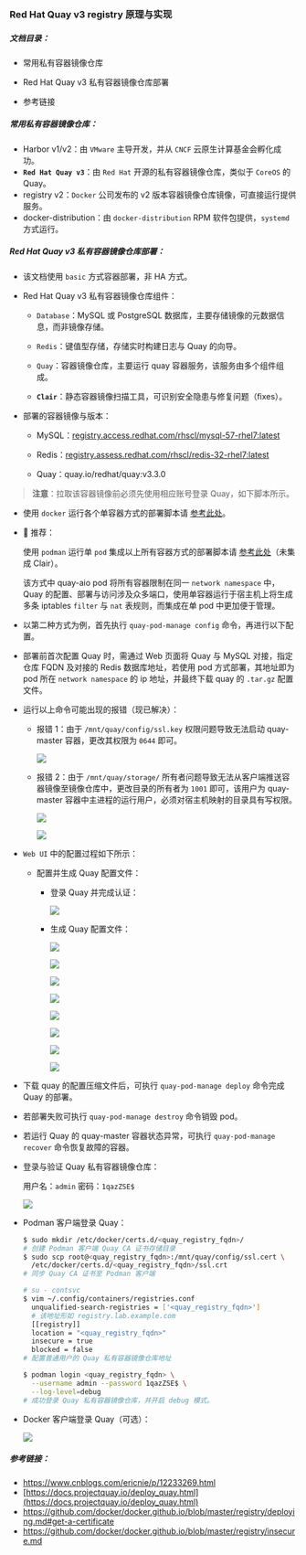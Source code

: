 ### Red Hat Quay v3 registry 原理与实现

##### 文档目录：

- 常用私有容器镜像仓库

- Red Hat Quay v3 私有容器镜像仓库部署

- 参考链接

##### 常用私有容器镜像仓库：

- Harbor v1/v2：由 `VMware` 主导开发，并从 `CNCF` 云原生计算基金会孵化成功。
- **`Red Hat Quay v3`**：由 `Red Hat` 开源的私有容器镜像仓库，类似于 `CoreOS` 的 Quay。
- registry v2：`Docker` 公司发布的 v2 版本容器镜像仓库镜像，可直接运行提供服务。
- docker-distribution：由 `docker-distribution` RPM 软件包提供，`systemd` 方式运行。

##### Red Hat Quay v3 私有容器镜像仓库部署：

- 该文档使用 `basic` 方式容器部署，非 HA 方式。

- Red Hat Quay v3 私有容器镜像仓库组件：
  
  - `Database`：MySQL 或 PostgreSQL 数据库，主要存储镜像的元数据信息，而非镜像存储。
  
  - `Redis`：键值型存储，存储实时构建日志与 Quay 的向导。
  
  - `Quay`：容器镜像仓库，主要运行 quay 容器服务，该服务由多个组件组成。
  
  - **`Clair`**：静态容器镜像扫描工具，可识别安全隐患与修复问题（fixes）。

- 部署的容器镜像与版本：
  
  - MySQL：[registry.access.redhat.com/rhscl/mysql-57-rhel7:latest](http://registry.access.redhat.com/rhscl/mysql-57-rhel7:latest)
  
  - Redis：[registry.assess.redhat.com/rhscl/redis-32-rhel7:latest](http://registry.assess.redhat.com/rhscl/redis-32-rhel7:latest)
  
  - Quay：quay.io/redhat/quay:v3.3.0

> **注意**：拉取该容器镜像前必须先使用相应账号登录 Quay，如下脚本所示。

- 使用 `docker` 运行各个单容器方式的部署脚本请 [参考此处](https://github.com/Alberthua-Perl/summary-scripts/blob/master/shell-examples/deploy-quay-registry.sh)。

- 🚀 推荐：
  
  使用 `podman` 运行单 `pod` 集成以上所有容器方式的部署脚本请 [参考此处](https://github.com/Alberthua-Perl/scripts-confs/blob/master/shell-examples/quay-pod-manage.sh)（未集成 Clair）。
  
  该方式中 quay-aio pod 将所有容器限制在同一 `network namespace` 中，Quay 的配置、部署与访问涉及众多端口，使用单容器运行于宿主机上将生成多条 iptables `filter` 与 `nat` 表规则，而集成在单 pod 中更加便于管理。

- 以第二种方式为例，首先执行 `quay-pod-manage config` 命令，再进行以下配置。

- 部署前首次配置 Quay 时，需通过 Web 页面将 Quay 与 MySQL 对接，指定仓库 FQDN 及对接的 Redis 数据库地址，若使用 pod 方式部署，其地址即为 pod 所在 `network namespace` 的 ip 地址，并最终下载 quay 的 `.tar.gz` 配置文件。

- 运行以上命令可能出现的报错（现已解决）：
  
  - 报错 1：由于 `/mnt/quay/config/ssl.key` 权限问题导致无法启动 quay-master 容器，更改其权限为 `0644` 即可。
    
    ![](https://github.com/Alberthua-Perl/tech-docs/blob/master/images/deploy-quay-registry/ssl-key-permission-run-quay-error.jpg)
  
  - 报错 2：由于 `/mnt/quay/storage/` 所有者问题导致无法从客户端推送容器镜像至镜像仓库中，更改目录的所有者为 `1001` 即可，该用户为 quay-master 容器中主进程的运行用户，必须对宿主机映射的目录具有写权限。
    
    ![](https://github.com/Alberthua-Perl/tech-docs/blob/master/images/deploy-quay-registry/podman-push-quay-permission-denied-1001-1.jpg)
    
    ![](https://github.com/Alberthua-Perl/tech-docs/blob/master/images/deploy-quay-registry/podman-push-quay-permission-denied-1001-2.jpg)

- `Web UI` 中的配置过程如下所示：
  
  - 配置并生成 Quay 配置文件：
    
    - 登录 Quay 并完成认证：
      
      ![](https://github.com/Alberthua-Perl/tech-docs/blob/master/images/deploy-quay-registry/first-login-config-quay.png)
    
    - 生成 Quay 配置文件：
      
      ![](https://github.com/Alberthua-Perl/tech-docs/blob/master/images/deploy-quay-registry/config-quay-1.png)
      
      ![](https://github.com/Alberthua-Perl/tech-docs/blob/master/images/deploy-quay-registry/config-quay-2.png)
      
      ![](https://github.com/Alberthua-Perl/tech-docs/blob/master/images/deploy-quay-registry/config-quay-3.png)
      
      ![](https://github.com/Alberthua-Perl/tech-docs/blob/master/images/deploy-quay-registry/config-quay-4.png)
      
      ![](https://github.com/Alberthua-Perl/tech-docs/blob/master/images/deploy-quay-registry/config-quay-5.png)
      
      ![](https://github.com/Alberthua-Perl/tech-docs/blob/master/images/deploy-quay-registry/config-quay-6.png)
      
      ![](https://github.com/Alberthua-Perl/tech-docs/blob/master/images/deploy-quay-registry/config-quay-7.png)
      
      ![](https://github.com/Alberthua-Perl/tech-docs/blob/master/images/deploy-quay-registry/config-quay-8.png)

- 下载 quay 的配置压缩文件后，可执行 `quay-pod-manage deploy` 命令完成 Quay 的部署。

- 若部署失败可执行 `quay-pod-manage destroy` 命令销毁 pod。

- 若运行 Quay 的 quay-master 容器状态异常，可执行 `quay-pod-manage recover` 命令恢复故障的容器。

- 登录与验证 Quay 私有容器镜像仓库：
  
  用户名：`admin` 密码：`1qazZSE$`
  
  ![](https://github.com/Alberthua-Perl/tech-docs/blob/master/images/deploy-quay-registry/normal-login-quay.png)

- Podman 客户端登录 Quay：
  
  ```bash
  $ sudo mkdir /etc/docker/certs.d/<quay_registry_fqdn>/
  # 创建 Podman 客户端 Quay CA 证书存储目录
  $ sudo scp root@<quay_registry_fqdn>:/mnt/quay/config/ssl.cert \
    /etc/docker/certs.d/<quay_registry_fqdn>/ssl.crt
  # 同步 Quay CA 证书至 Podman 客户端
  
  # su - contsvc
  $ vim ~/.config/containers/registries.conf
    unqualified-search-registries = ['<quay_registry_fqdn>']
    # 该地址形如 registry.lab.example.com
    [[registry]]
    location = "<quay_registry_fqdn>"
    insecure = true
    blocked = false
  # 配置普通用户的 Quay 私有容器镜像仓库地址
  
  $ podman login <quay_registry_fqdn> \
    --username admin --password 1qazZSE$ \
    --log-level=debug
  # 成功登录 Quay 私有容器镜像仓库，并开启 debug 模式。
  ```

- Docker 客户端登录 Quay（可选）：
  
  ![](https://github.com/Alberthua-Perl/tech-docs/blob/master/images/deploy-quay-registry/docker-client-login-quay-registry.jpg)

##### 参考链接：

- https://www.cnblogs.com/ericnie/p/12233269.html
- [https://docs.projectquay.io/deploy_quay.html](https://docs.projectquay.io/deploy_quay.html)
- https://github.com/docker/docker.github.io/blob/master/registry/deploying.md#get-a-certificate
- https://github.com/docker/docker.github.io/blob/master/registry/insecure.md
